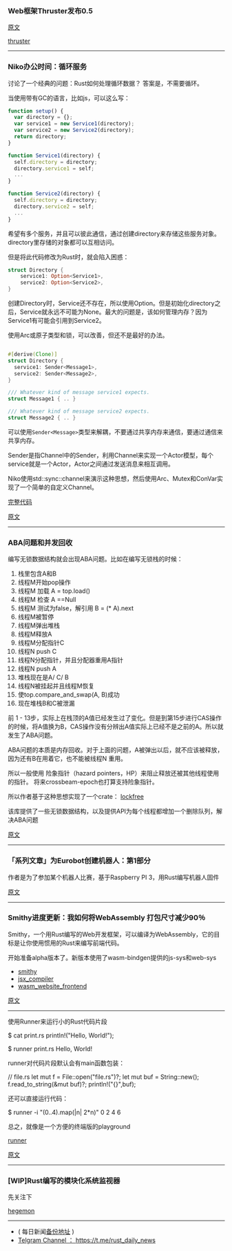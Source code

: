 ### Web框架Thruster发布0.5

[原文](https://www.reddit.com/r/rust/comments/9imvmc/thruster_050_major_release_with_improved/)

[thruster](https://github.com/trezm/thruster)

---

### Niko办公时间：循环服务

讨论了一个经典的问题：Rust如何处理循环数据？ 答案是，不需要循环。

当使用带有GC的语言，比如js，可以这么写：

```js
function setup() {
  var directory = {};
  var service1 = new Service1(directory);
  var service2 = new Service2(directory);
  return directory;
}

function Service1(directory) {
  self.directory = directory;
  directory.service1 = self;
  ...
}

function Service2(directory) {
  self.directory = directory;
  directory.service2 = self;
  ...
}
```

希望有多个服务，并且可以彼此通信，通过创建directory来存储这些服务对象。directory里存储的对象都可以互相访问。

但是将此代码修改为Rust时，就会陷入困惑：

```rust
struct Directory {
    service1: Option<Service1>,
    service2: Option<Service2>,
}
```

创建Directory时，Service还不存在，所以使用Option。但是初始化directory之后，Service就永远不可能为None。最大的问题是，该如何管理内存？因为Service1有可能会引用到Service2。

使用Arc或原子类型和锁，可以改善，但还不是最好的办法。

```rust

#[derive(Clone)]
struct Directory {
  service1: Sender<Message1>,
  service2: Sender<Message2>,
}

/// Whatever kind of message service1 expects.
struct Message1 { .. }

/// Whatever kind of message service2 expects.
struct Message2 { .. }
```

可以使用`Sender<Message>`类型来解耦，不要通过共享内存来通信，要通过通信来共享内存。

Sender是指Channel中的Sender，利用Channel来实现一个Actor模型，每个service就是一个Actor，Actor之间通过发送消息来相互调用。

Niko使用std::sync::channel来演示这种思想，然后使用Arc、Mutex和ConVar实现了一个简单的自定义Channel。

[完整代码](https://play.rust-lang.org/?gist=9fc3d90b50e8af1470a0d488fb3993b9&version=stable&mode=debug&edition=2015)


[原文](http://smallcultfollowing.com/babysteps/blog/2018/09/24/office-hours-1-cyclic-services/)

---

### ABA问题和并发回收

编写无锁数据结构就会出现ABA问题。比如在编写无锁栈的时候：

1. 栈里包含A和B
2. 线程M开始pop操作
3. 线程M 加载 A = top.load()
4. 线程M 检查 A ==Null
5. 线程M 测试为false，解引用 B = (* A).next
6. 线程M被暂停
7. 线程M弹出堆栈
8. 线程M释放A
9. 线程M分配指针C
10. 线程N push C
11. 线程N分配指针，并且分配器重用A指针
12. 线程N push A
13. 堆栈现在是A/ C/ B
14. 线程N被挂起并且线程M恢复
15. 使top.compare_and_swap(A, B)成功
16. 现在堆栈B和C被泄漏

前 1 - 13步，实际上在栈顶的A值已经发生过了变化。但是到第15步进行CAS操作的时候，将A值换为B，CAS操作没有分辨出A值实际上已经不是之前的A。所以就发生了ABA问题。

ABA问题的本质是内存回收。对于上面的问题，A被弹出以后，就不应该被释放，因为还有B在用着它，也不能被线程N 重用。

所以一般使用 险象指针（hazard pointers，HP）来阻止释放还被其他线程使用的指针。 将来crossbeam-epoch也打算支持险象指针。

所以作者基于这种思想实现了一个crate： [lockfree](https://docs.rs/lockfree/0.2.0/lockfree/)

该库提供了一些无锁数据结构，以及提供API为每个线程都增加一个删除队列，解决ABA问题


[原文](https://bzim.gitlab.io/blog/posts/incinerator-the-aba-problem-and-concurrent-reclamation.html)

---

### 「系列文章」为Eurobot创建机器人：第1部分

作者是为了参加某个机器人比赛，基于Raspberry PI 3，用Rust编写机器人固件

[原文](https://blog.florencepaul.com/creating-a-robot-for-eurobot-part-1-context)

---

### Smithy进度更新：我如何将WebAssembly 打包尺寸减少90％

Smithy，一个用Rust编写的Web开发框架，可以编译为WebAssembly，它的目标是让你使用惯用的Rust来编写前端代码。


开始准备alpha版本了。新版本使用了wasm-bindgen提供的js-sys和web-sys

- [smithy](https://github.com/rbalicki2/smithy)
- [jsx_compiler](https://github.com/rbalicki2/jsx_compiler)
- [wasm_website_frontend](https://github.com/rbalicki2/wasm_website_frontend)

[原文](https://medium.com/@robert.balicki_2494/smithy-progress-update-how-i-decreased-webassembly-bundle-size-by-90-e7fe194b2f58)

---

使用Runner来运行小的Rust代码片段

$ cat print.rs
println!("Hello, World!");

$ runner print.rs
Hello, World!

runner对代码片段默认会有main函数包装：

// file.rs
let mut f = File::open("file.rs")?;
let mut buf = String::new();
f.read_to_string(&mut buf)?;
println!("{}",buf);

还可以直接运行代码：

$ runner -i "(0..4).map(|n| 2*n)"
0
2
4
6

总之，就像是一个方便的终端版的playground

[runner](https://github.com/stevedonovan/runner)

[原文](https://stevedonovan.github.io/rustifications/2018/09/23/runner.html)

---

### [WIP]Rust编写的模块化系统监视器

先关注下

[hegemon](https://github.com/p-e-w/hegemon)

---

- ( 每日新闻[备份地址](https://github.com/RustStudy/rust_daily_news) )
- [Telgram Channel ： https://t.me/rust_daily_news ](https://t.me/rust_daily_news )
